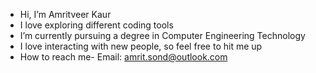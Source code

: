 - Hi, I’m Amritveer Kaur
- I love exploring different coding tools
- I’m currently pursuing a degree in Computer Engineering Technology
- I love interacting with new people, so feel free to hit me up
- How to reach me- Email: amrit.sond@outlook.com

<!---
amritveer-kaur/amritveer-kaur is a ✨ special ✨ repository because its `README.md` (this file) appears on your GitHub profile.
You can click the Preview link to take a look at your changes.
--->
